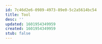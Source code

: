 ```yaml
---
id: 7c46d2e6-0989-4973-89e0-5c2a5614bc54
title: Tool
desc: ''
updated: 1601954349959
created: 1601954349959
stub: false
---
```


